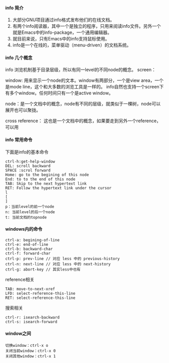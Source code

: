 #### info 简介

1. 大部分GNU项目通过info格式发布他们的在线文档。
1. 有两个info阅读器，其中一个是独立的程序，只用来阅读info文件。另外一个就是Emacs中的info-package，一个通用编辑器。
1. 就目前来说，只有Emacs中的info支持鼠标使用。
2. info是一个在线的，菜单驱动（menu-driven）的文档系统。

#### info 几个概念
info 浏览机制基于目录层级，所以有同一level的不同node的概念。
screen：

window:
用来显示一个node的文本。window有两部分，一个是view area，一个是mode line，这个和大多数的浏览工具是一样的。
info自然也支持一个screen下有多个window。任何时间只有一个是active window。

node：是一个文档中的概念，node有不同的层级，就类似于一棵树，node可以展开也可以聚拢。

cross reference： 这也是一个文档中的概念，如果要走到另外一个reference，可以用

#### info 常用命令

下面是info的基本命令

```
ctrl-h:get-help-window
DEL: scroll backward
SPACE :scrol forward
Home: go to the begining of this node
End: to to the end of this node
TAB: Skip to the next hypertext link
RET: Follow the hypertext link under the cursor
l
[
]
p：当前level的前一个node
n: 当前level的后一个node
t: 当前文档的topnode
```

#### windows内的命令
```
ctrl-a: begining-of-line
ctrl-e: end-of-line
ctrl-b: backward-char
ctrl-f: forward-char
ctrl-p: prev-line // 对应 less 中的 previous-history
ctrl-n: next-line // 对应 less 中的 next-history
ctrl-g: abort-key // 其实less中也有
```
reference相关
```
TAB: move-to-next-xref
LFD: select-reference-this-line
RET: select-reference-this-line
```
搜索相关
```
ctrl-r: isearch-backward
ctrl-s: isearch-forward
```
#### window之间
```
切换window：ctrl-x o
关闭当前window：ctrl-x 0
关闭其他window：ctrl-x 1
```
